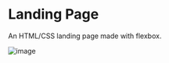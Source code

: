 # Landing Page
An HTML/CSS landing page made with flexbox.

![image](https://user-images.githubusercontent.com/61628974/224592876-65d2be07-8956-4185-b4cb-0d22a8117a43.png)
